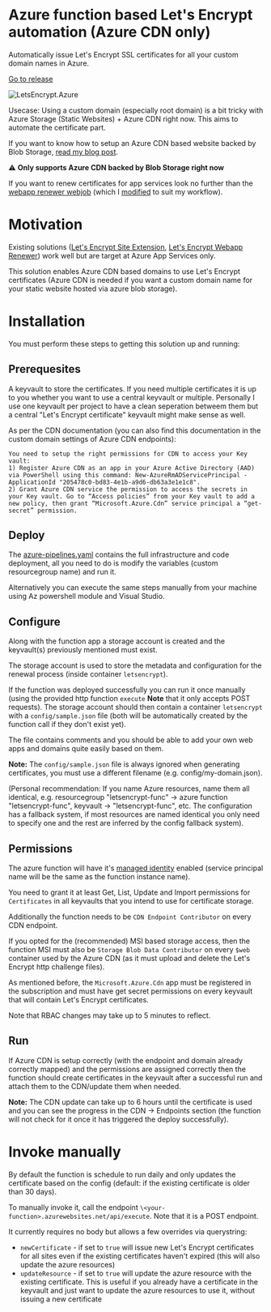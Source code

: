 # Azure function based Let's Encrypt automation (Azure CDN only)

Automatically issue Let's Encrypt SSL certificates for all your custom domain names in Azure.

[Go to release](https://dev.azure.com/marcstanlive/Opensource/_build/definition?definitionId=31) 

![LetsEncrypt.Azure](https://dev.azure.com/marcstanlive/Opensource/_apis/build/status/31)

Usecase: Using a custom domain (especially root domain) is a bit tricky with Azure Storage (Static Websites) + Azure CDN right now. This aims to automate the certificate part.

If you want to know how to setup an Azure CDN based website backed by Blob Storage, [read my blog post](https://marcstan.net/blog/2019/07/12/Static-websites-via-Azure-Storage-and-CDN/).

:warning: **Only supports Azure CDN backed by Blob Storage right now**

If you want to renew certificates for app services look no further than the [webapp renewer webjob](https://github.com/ohadschn/letsencrypt-webapp-renewer) (which I [modified](https://github.com/MarcStan/letsencrypt-webapp-renewer) to suit my workflow).

# Motivation

Existing solutions ([Let's Encrypt Site Extension](https://github.com/sjkp/letsencrypt-siteextension), [Let's Encrypt Webapp Renewer](https://github.com/ohadschn/letsencrypt-webapp-renewer)) work well but are target at Azure App Services only.

This solution enables Azure CDN based domains to use Let's Encrypt certificates (Azure CDN is needed if you want a custom domain name for your static website hosted via azure blob storage).

# Installation

You must perform these steps to getting this solution up and running:

## Prerequesites

A keyvault to store the certificates. If you need multiple certificates it is up to you whether you want to use a central keyvault or multiple. Personally I use one keyvault per project to have a clean seperation betweem them but a central "Let's Encrypt certificate" keyvault might make sense as well.

As per the CDN documentation (you can also find this documentation in the custom domain settings of Azure CDN endpoints):

```
You need to setup the right permissions for CDN to access your Key vault:
1) Register Azure CDN as an app in your Azure Active Directory (AAD) via PowerShell using this command: New-AzureRmADServicePrincipal -ApplicationId "205478c0-bd83-4e1b-a9d6-db63a3e1e1c8".
2) Grant Azure CDN service the permission to access the secrets in your Key vault. Go to “Access policies” from your Key vault to add a new policy, then grant “Microsoft.Azure.Cdn” service principal a “get-secret” permission.
```

## Deploy

The [azure-pipelines.yaml](./azure-pipelines.yaml) contains the full infrastructure and code deployment, all you need to do is modify the variables (custom resourcegroup name) and run it.

Alternatively you can execute the same steps manually from your machine using Az powershell module and Visual Studio.

## Configure

Along with the function app a storage account is created and the keyvault(s) previously mentioned must exist.

The storage account is used to store the metadata and configuration for the renewal process (inside container `letsencrypt`).

If the function was deployed successfully you can run it once manually (using the provided http function `execute` **Note** that it only accepts POST requests). The storage account should then contain a container `letsencrypt` with a `config/sample.json` file (both will be automatically created by the function call if they don't exist yet).

The file contains comments and you should be able to add your own web apps and domains quite easily based on them.

**Note:** The `config/sample.json` file is always ignored when generating certificates, you must use a different filename (e.g. config/my-domain.json).

(Personal recommendation: If you name Azure resources, name them all identical, e.g. resourcegroup "letsencrypt-func" -> azure function "letsencrypt-func", keyvault -> "letsencrypt-func", etc. The configuration has a fallback system, if most resources are named identical you only need to specify one and the rest are inferred by the config fallback system).

## Permissions

The azure function will have it's [managed identity](https://docs.microsoft.com/azure/active-directory/managed-identities-azure-resources/overview) enabled (service principal name will be the same as the function instance name).

You need to grant it at least Get, List, Update and Import permissions for `Certificates` in all keyvaults that you intend to use for certificate storage.

Additionally the function needs to be `CDN Endpoint Contributor` on every CDN endpoint.

If you opted for the (recommended) MSI based storage access, then the function MSI must also be `Storage Blob Data Contributor` on every `$web` container used by the Azure CDN (as it must upload and delete the Let's Encrypt http challenge files).

As mentioned before, the `Microsoft.Azure.Cdn` app must be registered in the subscription and must have get secret permissions on every keyvault that will contain Let's Encrypt certificates.

Note that RBAC changes may take up to 5 minutes to reflect.

## Run

If Azure CDN is setup correctly (with the endpoint and domain already correctly mapped) and the permissions are assigned correctly then the function should create certificates in the keyvault after a successful run and attach them to the CDN/update them when needed.

**Note:** The CDN update can take up to 6 hours until the certificate is used and you can see the progress in the CDN -> Endpoints section (the function will not check for it once it has triggered the deploy successfully).

# Invoke manually

By default the function is schedule to run daily and only updates the certificate based on the config (default: if the existing certificate is older than 30 days).

To manually invoke it, call the endpoint `\<your-function>.azurewebsites.net/api/execute`. Note that it is a POST endpoint.

It currently requires no body but allows a few overrides via querystring:

* `newCertificate` - if set to `true` will issue new Let's Encrypt certificates for all sites even if the existing certificates haven't expired (this will also update the azure resources)
* `updateResource` - if set to `true` will update the azure resource with the existing certificate. This is useful if you already have a certificate in the keyvault and just want to update the azure resources to use it, without issuing a new certificate